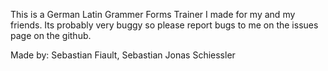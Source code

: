 This is a German Latin Grammer Forms Trainer I made for my and my friends.
Its probably very buggy so please report bugs to me on the issues page on the github.

Made by:
Sebastian Fiault, 
Sebastian Jonas Schiessler